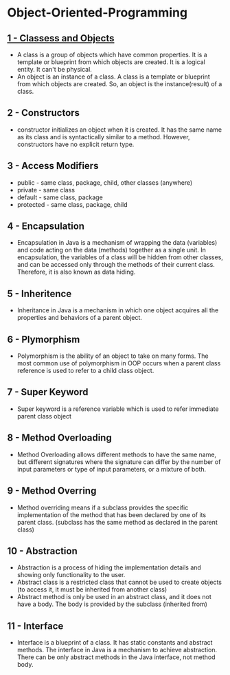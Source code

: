 # Object-Oriented-Programming

## [1 - Classess and Objects](Classes%20and%20Objects)
  - A class is a group of objects which have common properties. It is a template or blueprint from which objects are created. It is a logical entity. It can't be physical.
  - An object is an instance of a class. A class is a template or blueprint from which objects are created. So, an object is the instance(result) of a class. 
## 2 - Constructors
  - constructor initializes an object when it is created. It has the same name as its class and is syntactically similar to a method. However, constructors have no explicit return type.
## 3 - Access Modifiers
  - public - same class, package, child, other classes (anywhere)
  - private - same class
  - default - same class, package
  - protected - same class, package, child
## 4 - Encapsulation
  - Encapsulation in Java is a mechanism of wrapping the data (variables) and code acting on the data (methods) together as a single unit. In encapsulation, the variables of a class will be hidden from other classes, and can be accessed only through the methods of their current class. Therefore, it is also known as data hiding.
## 5 - Inheritence
  - Inheritance in Java is a mechanism in which one object acquires all the properties and behaviors of a parent object. 
## 6 - Plymorphism
  - Polymorphism is the ability of an object to take on many forms. The most common use of polymorphism in OOP occurs when a parent class reference is used to refer to a child class object.
## 7 - Super Keyword
  - Super keyword is a reference variable which is used to refer immediate parent class object
## 8 - Method Overloading
  - Method Overloading allows different methods to have the same name, but different signatures where the signature can differ by the number of input parameters or type of input parameters, or a mixture of both. 
## 9 - Method Overring
  - Method overriding means if a subclass provides the specific implementation of the method that has been declared by one of its parent class. (subclass has the same method as declared in the parent class)
## 10 - Abstraction
  - Abstraction is a process of hiding the implementation details and showing only functionality to the user.
  - Abstract class is a restricted class that cannot be used to create objects (to access it, it must be inherited from another class)
  - Abstract method is only be used in an abstract class, and it does not have a body. The body is provided by the subclass (inherited from)
## 11 - Interface
  - Interface is a blueprint of a class. It has static constants and abstract methods. The interface in Java is a mechanism to achieve abstraction. There can be only abstract methods in the Java interface, not method body.